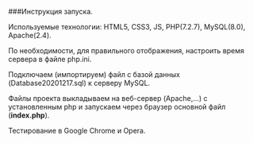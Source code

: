 ###Инструкция запуска.

Используемые технологии:
HTML5, CSS3, JS, PHP(7.2.7), MySQL(8.0), Apache(2.4).

По необходимости, для правильного отображения, настроить время сервера в файле php.ini.

Подключаем (импортируем) файл с базой данных (Database20201217.sql) к серверу MySQL.

Файлы проекта выкладываем на веб-сервер (Apache,...) с установленным php и запускаем через браузер основной файл (**index.php**).

Тестирование в Google Chrome и Opera.